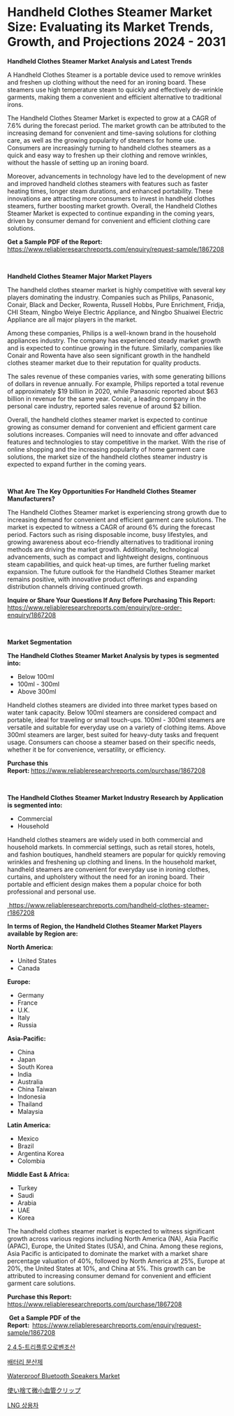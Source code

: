 <p><h1>Handheld Clothes Steamer Market Size: Evaluating its Market Trends, Growth, and Projections 2024 - 2031</h1></p><p><strong>Handheld Clothes Steamer Market Analysis and Latest Trends</strong></p>
<p><p>A Handheld Clothes Steamer is a portable device used to remove wrinkles and freshen up clothing without the need for an ironing board. These steamers use high temperature steam to quickly and effectively de-wrinkle garments, making them a convenient and efficient alternative to traditional irons.</p><p>The Handheld Clothes Steamer Market is expected to grow at a CAGR of 7.6% during the forecast period. The market growth can be attributed to the increasing demand for convenient and time-saving solutions for clothing care, as well as the growing popularity of steamers for home use. Consumers are increasingly turning to handheld clothes steamers as a quick and easy way to freshen up their clothing and remove wrinkles, without the hassle of setting up an ironing board.</p><p>Moreover, advancements in technology have led to the development of new and improved handheld clothes steamers with features such as faster heating times, longer steam durations, and enhanced portability. These innovations are attracting more consumers to invest in handheld clothes steamers, further boosting market growth. Overall, the Handheld Clothes Steamer Market is expected to continue expanding in the coming years, driven by consumer demand for convenient and efficient clothing care solutions.</p></p>
<p><strong>Get a Sample PDF of the Report:&nbsp;</strong> <a href="https://www.reliableresearchreports.com/enquiry/request-sample/1867208">https://www.reliableresearchreports.com/enquiry/request-sample/1867208</a></p>
<p>&nbsp;</p>
<p><strong>Handheld Clothes Steamer Major Market Players</strong></p>
<p><p>The handheld clothes steamer market is highly competitive with several key players dominating the industry. Companies such as Philips, Panasonic, Conair, Black and Decker, Rowenta, Russell Hobbs, Pure Enrichment, Fridja, CHI Steam, Ningbo Weiye Electric Appliance, and Ningbo Shuaiwei Electric Appliance are all major players in the market.</p><p>Among these companies, Philips is a well-known brand in the household appliances industry. The company has experienced steady market growth and is expected to continue growing in the future. Similarly, companies like Conair and Rowenta have also seen significant growth in the handheld clothes steamer market due to their reputation for quality products.</p><p>The sales revenue of these companies varies, with some generating billions of dollars in revenue annually. For example, Philips reported a total revenue of approximately $19 billion in 2020, while Panasonic reported about $63 billion in revenue for the same year. Conair, a leading company in the personal care industry, reported sales revenue of around $2 billion.</p><p>Overall, the handheld clothes steamer market is expected to continue growing as consumer demand for convenient and efficient garment care solutions increases. Companies will need to innovate and offer advanced features and technologies to stay competitive in the market. With the rise of online shopping and the increasing popularity of home garment care solutions, the market size of the handheld clothes steamer industry is expected to expand further in the coming years.</p></p>
<p>&nbsp;</p>
<p><strong>What Are The Key Opportunities For Handheld Clothes Steamer Manufacturers?</strong></p>
<p><p>The Handheld Clothes Steamer market is experiencing strong growth due to increasing demand for convenient and efficient garment care solutions. The market is expected to witness a CAGR of around 6% during the forecast period. Factors such as rising disposable income, busy lifestyles, and growing awareness about eco-friendly alternatives to traditional ironing methods are driving the market growth. Additionally, technological advancements, such as compact and lightweight designs, continuous steam capabilities, and quick heat-up times, are further fueling market expansion. The future outlook for the Handheld Clothes Steamer market remains positive, with innovative product offerings and expanding distribution channels driving continued growth.</p></p>
<p><strong>Inquire or Share Your Questions If Any Before Purchasing This Report:</strong> <a href="https://www.reliableresearchreports.com/enquiry/pre-order-enquiry/1867208">https://www.reliableresearchreports.com/enquiry/pre-order-enquiry/1867208</a></p>
<p>&nbsp;</p>
<p><strong>Market Segmentation</strong></p>
<p><strong>The Handheld Clothes Steamer Market Analysis by types is segmented into:</strong></p>
<p><ul><li>Below 100ml</li><li>100ml - 300ml</li><li>Above 300ml</li></ul></p>
<p><p>Handheld clothes steamers are divided into three market types based on water tank capacity. Below 100ml steamers are considered compact and portable, ideal for traveling or small touch-ups. 100ml - 300ml steamers are versatile and suitable for everyday use on a variety of clothing items. Above 300ml steamers are larger, best suited for heavy-duty tasks and frequent usage. Consumers can choose a steamer based on their specific needs, whether it be for convenience, versatility, or efficiency.</p></p>
<p><strong>Purchase this Report:&nbsp;</strong><a href="https://www.reliableresearchreports.com/purchase/1867208">https://www.reliableresearchreports.com/purchase/1867208</a></p>
<p>&nbsp;</p>
<p><strong>The Handheld Clothes Steamer Market Industry Research by Application is segmented into:</strong></p>
<p><ul><li>Commercial</li><li>Household</li></ul></p>
<p><p>Handheld clothes steamers are widely used in both commercial and household markets. In commercial settings, such as retail stores, hotels, and fashion boutiques, handheld steamers are popular for quickly removing wrinkles and freshening up clothing and linens. In the household market, handheld steamers are convenient for everyday use in ironing clothes, curtains, and upholstery without the need for an ironing board. Their portable and efficient design makes them a popular choice for both professional and personal use.</p></p>
<p><a href="https://www.reliableresearchreports.com/handheld-clothes-steamer-r1867208">&nbsp;https://www.reliableresearchreports.com/handheld-clothes-steamer-r1867208</a></p>
<p><strong>In terms of Region, the Handheld Clothes Steamer Market Players available by Region are:</strong></p>
<p>
    <p> <strong> North America: </strong>
        <ul>
            <li>United States</li>
            <li>Canada</li>
        </ul>
        </p> 
    <p> <strong> Europe: </strong>
        <ul>
            <li>Germany</li>
            <li>France</li>
            <li>U.K.</li>
            <li>Italy</li>
            <li>Russia</li>
        </ul>
        </p> 
    <p> <strong> Asia-Pacific: </strong>
        <ul>
            <li>China</li>
            <li>Japan</li>
            <li>South Korea</li>
            <li>India</li>
            <li>Australia</li>
            <li>China Taiwan</li>
            <li>Indonesia</li>
            <li>Thailand</li>
            <li>Malaysia</li>
        </ul>
        </p> 
    <p> <strong> Latin America: </strong>
        <ul>
            <li>Mexico</li>
            <li>Brazil</li>
            <li>Argentina Korea</li>
            <li>Colombia</li>
        </ul>
        </p> 
    <p> <strong> Middle East & Africa: </strong>
        <ul>
            <li>Turkey</li>
            <li>Saudi</li>
            <li>Arabia</li>
            <li>UAE</li>
            <li>Korea</li>
        </ul>
    </p>
    </p>
<p><p>The handheld clothes steamer market is expected to witness significant growth across various regions including North America (NA), Asia Pacific (APAC), Europe, the United States (USA), and China. Among these regions, Asia Pacific is anticipated to dominate the market with a market share percentage valuation of 40%, followed by North America at 25%, Europe at 20%, the United States at 10%, and China at 5%. This growth can be attributed to increasing consumer demand for convenient and efficient garment care solutions.</p></p>
<p><strong>Purchase this Report: </strong><a href="https://www.reliableresearchreports.com/purchase/1867208">https://www.reliableresearchreports.com/purchase/1867208</a></p>
<p>&nbsp;<strong>Get a Sample PDF of the Report:&nbsp;&nbsp;</strong><a href="https://www.reliableresearchreports.com/enquiry/request-sample/1867208">https://www.reliableresearchreports.com/enquiry/request-sample/1867208</a></p>
<p><strong></strong></p>
<p><p><a href="https://github.com/TimmyMann6767/Market-Research-Report-List-2/blob/main/8715080152093.md">2,4,5-트리플루오로벤조산</a></p><p><a href="https://medium.com/@pepo3k/%EB%B0%B0%ED%84%B0%EB%A6%AC-%EB%B6%84%EC%82%B0%EC%A0%9C-%EC%82%B0%EC%97%85-%EB%B6%84%EC%84%9D-%EB%B3%B4%EA%B3%A0%EC%84%9C-%EC%9D%91%EC%9A%A9-%EB%B6%84%EC%95%BC-%EC%A7%80%EC%97%AD-%EA%B2%BD%EC%9F%81-%EC%A0%84%EB%9E%B5-%EB%B3%84-%EC%8B%9C%EC%9E%A5-%EA%B7%9C%EB%AA%A8-%EC%A0%90%EC%9C%A0%EC%9C%A8-%ED%8A%B8%EB%A0%8C%EB%93%9C-2024-2031-2c93d0f8dffc">배터리 분산제</a></p><p><a href="https://github.com/airdrophunter675/Market-Research-Report-List-1/blob/main/waterproof-bluetooth-speakers-market.md">Waterproof Bluetooth Speakers Market</a></p><p><a href="https://github.com/KaydenJohns1964/Market-Research-Report-List-2/blob/main/6618607144368.md">使い捨て微小血管クリップ</a></p><p><a href="https://medium.com/@witoldadamczyk1904/%EA%B8%80%EB%A1%9C%EB%B2%8C-lng-%EC%83%81%EC%9A%A9-%EC%B0%A8%EB%9F%89-%EC%8B%9C%EC%9E%A5%EC%9D%98-%EC%A2%85%ED%95%A9-%EB%B6%84%EC%84%9D-%EC%84%B1%EC%9E%A5-%EB%8F%99%ED%96%A5-%EB%B0%8F-%EC%8B%9C%EC%9E%A5-%EC%98%88%EC%B8%A1-2024-2031-0cc99bc8dff5">LNG 상용차</a></p></p>